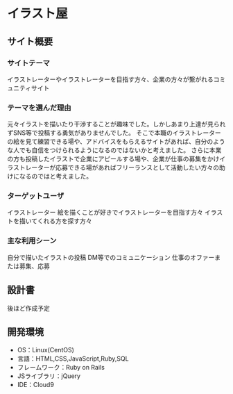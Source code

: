 # イラスト屋 

## サイト概要
### サイトテーマ
イラストレーターやイラストレーターを目指す方々、企業の方々が繋がれるコミュニティサイト
​
### テーマを選んだ理由
元々イラストを描いたり干渉することが趣味でした。しかしあまり上達が見られずSNS等で投稿する勇気がありませんでした。
そこで本職のイラストレーターの絵を見て練習できる場や、アドバイスをもらえるサイトがあれば、自分のような人でも自信をつけられるようになるのではないかと考えました。
さらに本業の方も投稿したイラストで企業にアピールする場や、企業が仕事の募集をかけイラストレーターが応募できる場があればフリーランスとして活動したい方々の助けになるのではと考えました。


### ターゲットユーザ
イラストレーター
絵を描くことが好きでイラストレーターを目指す方々
イラストを描いてくれる方を探す方々

### 主な利用シーン
自分で描いたイラストの投稿
DM等でのコミュニケーション
仕事のオファーまたは募集、応募
​
## 設計書
後ほど作成予定
​
## 開発環境
- OS：Linux(CentOS)
- 言語：HTML,CSS,JavaScript,Ruby,SQL
- フレームワーク：Ruby on Rails
- JSライブラリ：jQuery
- IDE：Cloud9
​
